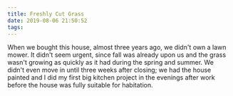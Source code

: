 ```yaml
---
title: Freshly Cut Grass
date: 2019-08-06 21:50:52
tags:
---
```

When we bought this house, almost three years ago, we didn't own a lawn mower.  It didn't seem
urgent, since fall was already upon us and the grass wasn't growing as quickly as it had
during the spring and summer.  We didn't even move in until three weeks after closing; we had
the house painted and I did my first big kitchen project in the evenings after work before
the house was fully suitable for habitation.